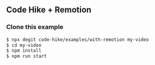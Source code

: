 ## Code Hike + Remotion

### Clone this example

```bash
$ npx degit code-hike/examples/with-remotion my-video
$ cd my-video
$ npm install
$ npm run start
```
